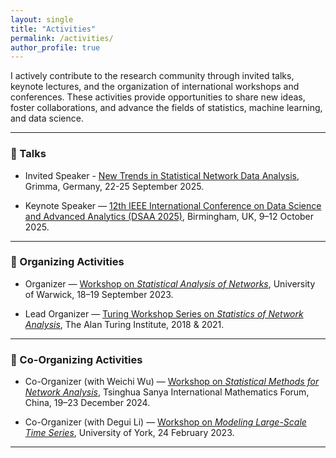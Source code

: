 ```yaml
---
layout: single
title: "Activities"
permalink: /activities/
author_profile: true
---
```


I actively contribute to the research community through invited talks, keynote lectures, and the organization of international workshops and conferences. These activities provide opportunities to share new ideas, foster collaborations, and advance the fields of statistics, machine learning, and data science.  

---

### 🎤 Talks

- Invited Speaker - [New Trends in Statistical Network Data Analysis](https://www.math.uni-leipzig.de/statnet25/), Grimma, Germany, 22-25 September 2025.

- Keynote Speaker — [12th IEEE International Conference on Data Science and Advanced Analytics (DSAA 2025)](https://dsaa.ieee.org/2025/), Birmingham, UK, 9–12 October 2025.  

---

### 📅 Organizing Activities

- Organizer — [Workshop on *Statistical Analysis of Networks*](https://warwick.ac.uk/fac/sci/statistics/staff/academic-research/leng/san/), University of Warwick, 18–19 September 2023.  

- Lead Organizer — [Turing Workshop Series on *Statistics of Network Analysis*](https://warwick.ac.uk/fac/sci/statistics/staff/academic-research/leng/sna), The Alan Turing Institute, 2018 & 2021.  

---

### 🤝 Co-Organizing Activities

- Co-Organizer (with Weichi Wu) — [Workshop on *Statistical Methods for Network Analysis*](http://www.tsimf.cn/meeting/detail?id=378), Tsinghua Sanya International Mathematics Forum, China, 19–23 December 2024.  

- Co-Organizer (with Degui Li) — [Workshop on *Modeling Large-Scale Time Series*](https://www.york.ac.uk/maths/research/statistics-probability/events/modelling-large-scale-time-series/), University of York, 24 February 2023.  

---
